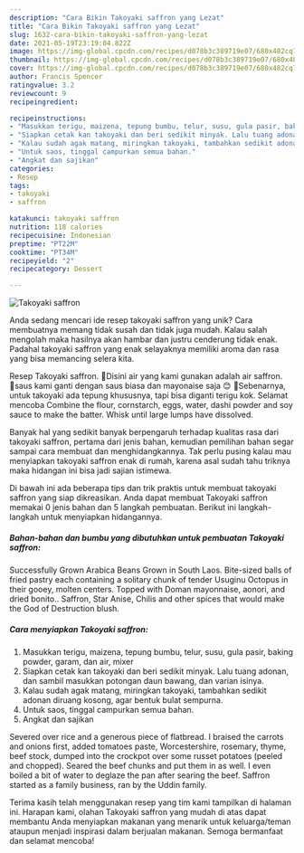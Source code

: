 ```yaml
---
description: "Cara Bikin Takoyaki saffron yang Lezat"
title: "Cara Bikin Takoyaki saffron yang Lezat"
slug: 1632-cara-bikin-takoyaki-saffron-yang-lezat
date: 2021-05-19T23:19:04.822Z
image: https://img-global.cpcdn.com/recipes/d078b3c389719e07/680x482cq70/takoyaki-saffron-foto-resep-utama.jpg
thumbnail: https://img-global.cpcdn.com/recipes/d078b3c389719e07/680x482cq70/takoyaki-saffron-foto-resep-utama.jpg
cover: https://img-global.cpcdn.com/recipes/d078b3c389719e07/680x482cq70/takoyaki-saffron-foto-resep-utama.jpg
author: Francis Spencer
ratingvalue: 3.2
reviewcount: 9
recipeingredient:

recipeinstructions:
- "Masukkan terigu, maizena, tepung bumbu, telur, susu, gula pasir, baking powder, garam, dan air, mixer"
- "Siapkan cetak kan takoyaki dan beri sedikit minyak. Lalu tuang adonan, dan sambil masukkan potongan daun bawang, dan varian isinya."
- "Kalau sudah agak matang, miringkan takoyaki, tambahkan sedikit adonan diruang kosong, agar bentuk bulat sempurna."
- "Untuk saos, tinggal campurkan semua bahan."
- "Angkat dan sajikan"
categories:
- Resep
tags:
- takoyaki
- saffron

katakunci: takoyaki saffron 
nutrition: 118 calories
recipecuisine: Indonesian
preptime: "PT22M"
cooktime: "PT34M"
recipeyield: "2"
recipecategory: Dessert

---
```



![Takoyaki saffron](https://img-global.cpcdn.com/recipes/d078b3c389719e07/680x482cq70/takoyaki-saffron-foto-resep-utama.jpg)

Anda sedang mencari ide resep takoyaki saffron yang unik? Cara membuatnya memang tidak susah dan tidak juga mudah. Kalau salah mengolah maka hasilnya akan hambar dan justru cenderung tidak enak. Padahal takoyaki saffron yang enak selayaknya memiliki aroma dan rasa yang bisa memancing selera kita.

Resep Takoyaki saffron. 🔹Disini air yang kami gunakan adalah air saffron. 🔹saus kami ganti dengan saus biasa dan mayonaise saja 😊 🔹Sebenarnya, untuk takoyaki ada tepung khususnya, tapi bisa diganti terigu kok. Selamat mencoba Combine the flour, cornstarch, eggs, water, dashi powder and soy sauce to make the batter. Whisk until large lumps have dissolved.

Banyak hal yang sedikit banyak berpengaruh terhadap kualitas rasa dari takoyaki saffron, pertama dari jenis bahan, kemudian pemilihan bahan segar sampai cara membuat dan menghidangkannya. Tak perlu pusing kalau mau menyiapkan takoyaki saffron enak di rumah, karena asal sudah tahu triknya maka hidangan ini bisa jadi sajian istimewa.


Di bawah ini ada beberapa tips dan trik praktis untuk membuat takoyaki saffron yang siap dikreasikan. Anda dapat membuat Takoyaki saffron memakai 0 jenis bahan dan 5 langkah pembuatan. Berikut ini langkah-langkah untuk menyiapkan hidangannya.

<!--inarticleads1-->

##### Bahan-bahan dan bumbu yang dibutuhkan untuk pembuatan Takoyaki saffron:



Successfully Grown Arabica Beans Grown in South Laos. Bite-sized balls of fried pastry each containing a solitary chunk of tender Usuginu Octopus in their gooey, molten centers. Topped with Doman mayonnaise, aonori, and dried bonito.. Saffron, Star Anise, Chilis and other spices that would make the God of Destruction blush. 

<!--inarticleads2-->

##### Cara menyiapkan Takoyaki saffron:

1. Masukkan terigu, maizena, tepung bumbu, telur, susu, gula pasir, baking powder, garam, dan air, mixer
1. Siapkan cetak kan takoyaki dan beri sedikit minyak. Lalu tuang adonan, dan sambil masukkan potongan daun bawang, dan varian isinya.
1. Kalau sudah agak matang, miringkan takoyaki, tambahkan sedikit adonan diruang kosong, agar bentuk bulat sempurna.
1. Untuk saos, tinggal campurkan semua bahan.
1. Angkat dan sajikan


Severed over rice and a generous piece of flatbread. I braised the carrots and onions first, added tomatoes paste, Worcestershire, rosemary, thyme, beef stock, dumped into the crockpot over some russet potatoes (peeled and chopped). Seared the beef chunks and put them in as well. I even boiled a bit of water to deglaze the pan after searing the beef. Saffron started as a family business, ran by the Uddin family. 

Terima kasih telah menggunakan resep yang tim kami tampilkan di halaman ini. Harapan kami, olahan Takoyaki saffron yang mudah di atas dapat membantu Anda menyiapkan makanan yang menarik untuk keluarga/teman ataupun menjadi inspirasi dalam berjualan makanan. Semoga bermanfaat dan selamat mencoba!
